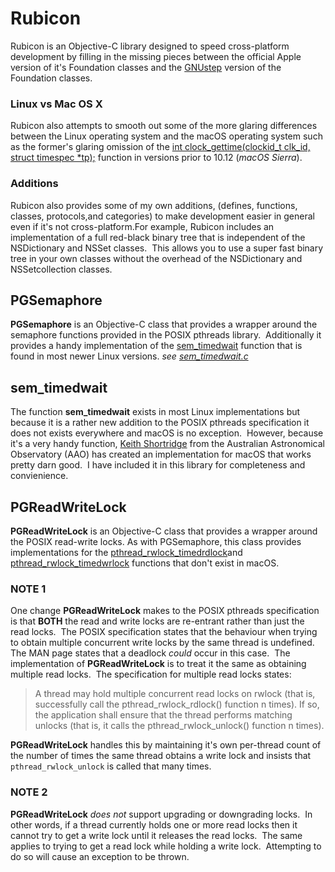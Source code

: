 # Rubicon

Rubicon is an Objective-C library designed to speed cross-platform development by filling in the missing pieces between the official Apple version of it's Foundation classes and the [GNUstep](http://www.gnustep.org) version of the Foundation classes.

### Linux vs Mac OS X

Rubicon also attempts to smooth out some of the more glaring differences between the Linux operating system and the macOS operating system such as the former's glaring omission of the [int clock_gettime(clockid_t clk_id, struct timespec *tp);](https://linux.die.net/man/3/clock_gettime) function in versions prior to 10.12 (_macOS Sierra_).

### Additions

Rubicon also provides some of my own additions, (defines, functions, classes, protocols,and categories) to make development easier in general even if it's not cross-platform.For example, Rubicon includes an implementation of a full red-black binary tree that is independent of the NSDictionary and NSSet classes.  This allows you to use a super fast binary tree in your own classes without the overhead of the NSDictionary and NSSetcollection classes.

## PGSemaphore

**PGSemaphore** is an Objective-C class that provides a wrapper around the semaphore functions provided in the POSIX pthreads library.  Additionally it provides a handy implementation of the [sem_timedwait](http://man7.org/linux/man-pages/man3/sem_wait.3.html) function that is found in most newer Linux versions. *see [sem_timedwait.c](Rubicon/Misc/sem_timedwait.c)*

## sem_timedwait

The function **sem_timedwait** exists in most Linux implementations but because it is a rather new addition to the POSIX pthreads specification it does not exists everywhere and macOS is no exception.  However, because it's a very handy function, [Keith Shortridge](https://www.aao.gov.au/science/research/staff/Keith%20Shortridge "Keith Shortridge, AAO") from the Australian Astronomical Observatory (AAO) has created an implementation for macOS that works pretty darn good.  I have included it in this library for completeness and convienience.

## PGReadWriteLock

**PGReadWriteLock** is an Objective-C class that provides a wrapper around the POSIX read-write locks. As with PGSemaphore, this class provides implementations for the [pthread_rwlock_timedrdlock](http://man7.org/linux/man-pages/man3/pthread_rwlock_timedrdlock.3p.html)and [pthread_rwlock_timedwrlock](http://man7.org/linux/man-pages/man3/pthread_rwlock_timedwrlock.3p.html) functions that don't exist in macOS.

### NOTE 1

One change **PGReadWriteLock** makes to the POSIX pthreads specification is that **BOTH** the read and write locks are re-entrant rather than just the read locks.  The POSIX specification states that the behaviour when trying to obtain multiple concurrent write locks by the same thread is undefined.  The MAN page states that a deadlock *could* occur in this case.  The implementation of **PGReadWriteLock** is to treat it the same as obtaining multiple read locks.  The specification for multiple read locks states:

> A thread may hold multiple concurrent read locks on rwlock (that is, successfully call the pthread_rwlock_rdlock() function n times). If so, the application shall ensure that the thread performs matching unlocks (that is, it calls the pthread_rwlock_unlock() function n times).

**PGReadWriteLock** handles this by maintaining it's own per-thread count of the number of times the same thread obtains a write lock and insists that <code>pthread_rwlock_unlock</code> is called that many times.

### NOTE 2

**PGReadWriteLock** *does not* support upgrading or downgrading locks.  In other words, if a thread currently holds one or more read locks then it cannot try to get a write lock until it releases the read locks.  The same applies to trying to get a read lock while holding a write lock.  Attempting to do so will cause an exception to be thrown.

